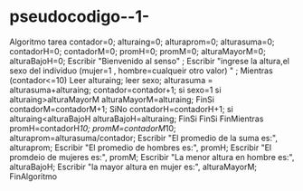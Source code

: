 # pseudocodigo--1-
Algoritmo tarea
	contador=0;
	alturaing=0; 
	alturaprom=0;
	alturasuma=0;
	contadorH=0;
	contadorM=0;
	promH=0;
	promM=0;
	alturaMayorM=0;
	alturaBajoH=0;
	Escribir "Bienvenido al senso" ; 
	Escribir "ingrese la altura,el sexo del individuo (mujer=1 , hombre=cualqueir otro valor) " ;
	Mientras (contador<=10)
		Leer  alturaing; 
		leer sexo;
		alturasuma = alturasuma+alturaing; 
		contador=contador+1;
		si sexo=1
			si alturaing>alturaMayorM
				alturaMayorM=alturaing;
			FinSi
			contadorM=contadorM+1;
			SiNo
				contadorH=contadorH+1;
				si alturaing<alturaBajoH
					alturaBajoH=alturaing;
				FinSi
		FinSi
	FinMientras
	promH=contadorH*10;
	promM=contadorM*10; 
	alturaprom=alturasuma/contador; 
	Escribir "El promedio de la suma es:", alturaprom;
	Escribir  "El promedio de hombres es:", promH;
	Escribir  "El promdeio de mujeres es:", promM;
	Escribir "La menor altura en hombre es:", alturaBajoH;
	Escribir "la mayor altura en mujer es:", alturaMayorM;
FinAlgoritmo
